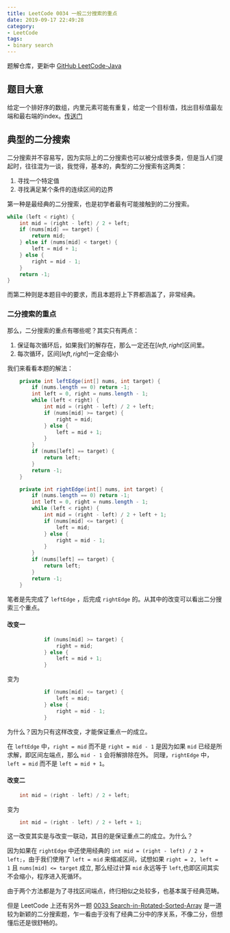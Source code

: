 ```yaml
---
title: LeetCode 0034 一般二分搜索的重点
date: 2019-09-17 22:49:28
category:
- LeetCode
tags:
- binary search
---
```


题解仓库，更新中 [GitHub LeetCode-Java](https://github.com/Rivers-Shall/LeetCode-Java)

## 题目大意

给定一个排好序的数组，内里元素可能有重复，给定一个目标值，找出目标值最左端和最右端的index。[传送门](https://leetcode.com/problems/find-first-and-last-position-of-element-in-sorted-array/submissions/)

## 典型的二分搜索

二分搜索并不容易写，因为实际上的二分搜索也可以被分成很多类，但是当人们提起时，往往混为一谈，我觉得，基本的，典型的二分搜索有这两类：

1. 寻找一个特定值
2. 寻找满足某个条件的连续区间的边界

<!-- more -->
第一种是最经典的二分搜索，也是初学者最有可能接触到的二分搜索。

```Java
while (left < right) {
    int mid = (right - left) / 2 + left;
    if (nums[mid] == target) {
        return mid;
    } else if (nums[mid] < target) {
        left = mid + 1;
    } else {
        right = mid - 1;
    }
    return -1;
}
```

而第二种则是本题目中的要求，而且本题将上下界都涵盖了，非常经典。

### 二分搜索的重点

那么，二分搜索的重点有哪些呢？其实只有两点：

1. 保证每次循环后，如果我们的解存在，那么一定还在$[left, right]$区间里。
2. 每次循环，区间$[left, right]$一定会缩小

我们来看看本题的解法：

```Java
    private int leftEdge(int[] nums, int target) {
        if (nums.length == 0) return -1;
        int left = 0, right = nums.length - 1;
        while (left < right) {
            int mid = (right - left) / 2 + left;
            if (nums[mid] >= target) {
                right = mid;
            } else {
                left = mid + 1;
            }
        }
        if (nums[left] == target) {
            return left;
        }
        return -1;
    }

    private int rightEdge(int[] nums, int target) {
        if (nums.length == 0) return -1;
        int left = 0, right = nums.length - 1;
        while (left < right) {
            int mid = (right - left) / 2 + left + 1;
            if (nums[mid] <= target) {
                left = mid;
            } else {
                right = mid - 1;
            }
        }
        if (nums[left] == target) {
            return left;
        }
        return -1;
    }
```

笔者是先完成了 `leftEdge` ，后完成 `rightEdge` 的。从其中的改变可以看出二分搜索三个重点。

#### 改变一

```Java
            if (nums[mid] >= target) {
                right = mid;
            } else {
                left = mid + 1;
            }
```

变为

```Java
            if (nums[mid] <= target) {
                left = mid;
            } else {
                right = mid - 1;
            }
```

为什么？因为只有这样改变，才能保证重点一的成立。

在 `leftEdge` 中，`right = mid` 而不是 `right = mid - 1` 是因为如果 `mid` 已经是所求解，即区间左端点，那么 `mid - 1` 会将解排除在外。
同理，`rightEdge` 中，`left = mid` 而不是 `left = mid + 1`。

#### 改变二

```Java
    int mid = (right - left) / 2 + left;
```

变为

```Java
    int mid = (right - left) / 2 + left + 1;
```

这一改变其实是与改变一联动，其目的是保证重点二的成立。为什么？

因为如果在 `rightEdge` 中还使用经典的 `int mid = (right - left) / 2 + left;`，由于我们使用了 `left = mid` 来缩减区间，试想如果 `right = 2, left = 1` 且 `nums[mid] <= target` 成立, 那么经过计算 `mid` 永远等于 `left`,也即区间其实不会缩小，程序进入死循环。

由于两个方法都是为了寻找区间端点，终归相似之处较多，也基本属于经典范畴。

但是 LeetCode 上还有另外一题 [0033 Search-in-Rotated-Sorted-Array](https://leetcode.com/problems/search-in-rotated-sorted-array/) 是一道较为新颖的二分搜索题，乍一看由于没有了经典二分中的序关系，不像二分，但想懂后还是很舒畅的。
